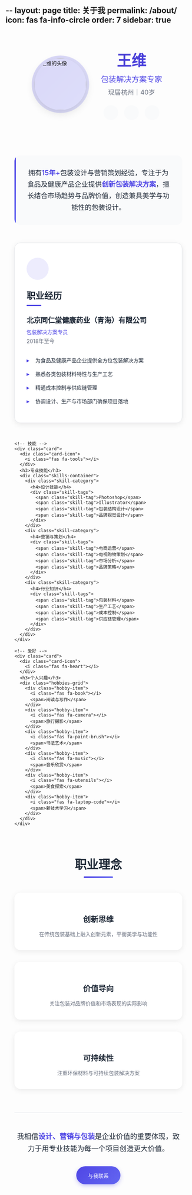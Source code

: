 --
layout: page
title: 关于我
permalink: /about/
icon: fas fa-info-circle
order: 7
sidebar: true
---

<div class="about-container">
  <!-- 头像与简介 -->
  <div class="about-header">
    <div class="avatar-container">
      <img src="{{ '/assets/img/avatar.jpg' | relative_url }}" alt="王维的头像" class="avatar" width="120" height="120">
      <div class="avatar-decoration"></div>
    </div>
    <div class="intro">
      <h1>王维</h1>
      <p class="tagline">包装解决方案专家</p>
      <p class="location">现居杭州｜40岁</p>
      <div class="social-links">
        <a href="#" class="social-link" aria-label="邮箱">
          <i class="fas fa-envelope"></i>
        </a>
        <a href="#" class="social-link" aria-label="领英">
          <i class="fab fa-linkedin"></i>
        </a>
        <a href="#" class="social-link" aria-label="微信">
          <i class="fab fa-weixin"></i>
        </a>
      </div>
    </div>
  </div>

  <!-- 专业简介 -->
  <div class="professional-summary">
    <p>拥有<span class="highlight">15年+</span>包装设计与营销策划经验，专注于为食品及健康产品企业提供<span class="highlight">创新包装解决方案</span>，擅长结合市场趋势与品牌价值，创造兼具美学与功能性的包装设计。</p>
  </div>

  <!-- 卡片内容 -->
  <div class="card-grid">
    <!-- 在职 -->
    <div class="card">
      <div class="card-icon">
        <i class="fas fa-briefcase"></i>
      </div>
      <h3>职业经历</h3>
      <div class="company-info">
        <h4>北京同仁堂健康药业（青海）有限公司</h4>
        <p class="position">包装解决方案专员</p>
        <p class="duration">2018年至今</p>
      </div>
      <ul class="responsibilities">
        <li>为食品及健康产品企业提供全方位包装解决方案</li>
        <li>熟悉各类包装材料特性与生产工艺</li>
        <li>精通成本控制与供应链管理</li>
        <li>协调设计、生产与市场部门确保项目落地</li>
      </ul>
    </div>

    <!-- 技能 -->
    <div class="card">
      <div class="card-icon">
        <i class="fas fa-tools"></i>
      </div>
      <h3>专业技能</h3>
      <div class="skills-container">
        <div class="skill-category">
          <h4>设计技能</h4>
          <div class="skill-tags">
            <span class="skill-tag">Photoshop</span>
            <span class="skill-tag">Illustrator</span>
            <span class="skill-tag">包装结构设计</span>
            <span class="skill-tag">品牌视觉设计</span>
          </div>
        </div>
        <div class="skill-category">
          <h4>营销与策划</h4>
          <div class="skill-tags">
            <span class="skill-tag">电商运营</span>
            <span class="skill-tag">电视购物策划</span>
            <span class="skill-tag">市场分析</span>
            <span class="skill-tag">品牌策略</span>
          </div>
        </div>
        <div class="skill-category">
          <h4>行业知识</h4>
          <div class="skill-tags">
            <span class="skill-tag">包装材料</span>
            <span class="skill-tag">生产工艺</span>
            <span class="skill-tag">成本控制</span>
            <span class="skill-tag">供应链管理</span>
          </div>
        </div>
      </div>
    </div>

    <!-- 爱好 -->
    <div class="card">
      <div class="card-icon">
        <i class="fas fa-heart"></i>
      </div>
      <h3>个人兴趣</h3>
      <div class="hobbies-grid">
        <div class="hobby-item">
          <i class="fas fa-book"></i>
          <span>阅读与写作</span>
        </div>
        <div class="hobby-item">
          <i class="fas fa-camera"></i>
          <span>旅行摄影</span>
        </div>
        <div class="hobby-item">
          <i class="fas fa-paint-brush"></i>
          <span>书法艺术</span>
        </div>
        <div class="hobby-item">
          <i class="fas fa-music"></i>
          <span>音乐欣赏</span>
        </div>
        <div class="hobby-item">
          <i class="fas fa-utensils"></i>
          <span>美食探索</span>
        </div>
        <div class="hobby-item">
          <i class="fas fa-laptop-code"></i>
          <span>新技术学习</span>
        </div>
      </div>
    </div>
  </div>

  <!-- 职业理念 -->
  <div class="philosophy-section">
    <h2>职业理念</h2>
    <div class="philosophy-content">
      <div class="philosophy-item">
        <i class="fas fa-lightbulb"></i>
        <h4>创新思维</h4>
        <p>在传统包装基础上融入创新元素，平衡美学与功能性</p>
      </div>
      <div class="philosophy-item">
        <i class="fas fa-chart-line"></i>
        <h4>价值导向</h4>
        <p>关注包装对品牌价值和市场表现的实际影响</p>
      </div>
      <div class="philosophy-item">
        <i class="fas fa-recycle"></i>
        <h4>可持续性</h4>
        <p>注重环保材料与可持续包装解决方案</p>
      </div>
    </div>
  </div>

  <!-- 页脚 -->
  <div class="about-footer">
    <p>我相信<strong>设计、营销与包装</strong>是企业价值的重要体现，致力于用专业技能为每一个项目创造更大价值。</p>
    <a href="#contact" class="cta-button">与我联系</a>
  </div>
</div>

<style>
:root {
  --primary-color: #4f46e5;
  --primary-light: #6366f1;
  --primary-dark: #4338ca;
  --text-dark: #1f2937;
  --text-light: #6b7280;
  --text-lighter: #9ca3af;
  --bg-light: #f9fafb;
  --bg-white: #ffffff;
  --border-color: #e5e7eb;
  --shadow-light: 0 4px 16px rgba(0, 0, 0, 0.08);
  --shadow-medium: 0 8px 24px rgba(0, 0, 0, 0.12);
  --shadow-hover: 0 12px 32px rgba(0, 0, 0, 0.15);
  --border-radius: 16px;
  --transition: all 0.3s ease;
}

.about-container {
  max-width: 1100px;
  margin: 0 auto;
  padding: 0 1.5rem;
}

/* 头部区域 */
.about-header {
  display: flex;
  flex-wrap: wrap;
  justify-content: center;
  align-items: center;
  gap: 2.5rem;
  margin-bottom: 3rem;
  padding: 3rem 0;
  position: relative;
}

.avatar-container {
  position: relative;
  width: 140px;
  height: 140px;
}

.avatar {
  width: 100%;
  height: 100%;
  border-radius: 50%;
  object-fit: cover;
  box-shadow: var(--shadow-medium);
  position: relative;
  z-index: 2;
  transition: var(--transition);
}

.avatar-decoration {
  position: absolute;
  top: -8px;
  left: -8px;
  right: -8px;
  bottom: -8px;
  border-radius: 50%;
  background: linear-gradient(135deg, var(--primary-color), var(--primary-light));
  opacity: 0.2;
  z-index: 1;
  animation: pulse 3s infinite ease-in-out;
}

@keyframes pulse {
  0%, 100% { transform: scale(1); opacity: 0.2; }
  50% { transform: scale(1.05); opacity: 0.3; }
}

.avatar:hover {
  transform: translateY(-6px) scale(1.04);
  box-shadow: var(--shadow-hover);
}

.intro {
  text-align: center;
  max-width: 500px;
}

.intro h1 {
  margin: 0 0 0.5rem;
  font-size: 2.5rem;
  font-weight: 700;
  color: var(--text-dark);
  background: linear-gradient(135deg, var(--primary-dark), var(--primary-color));
  -webkit-background-clip: text;
  -webkit-text-fill-color: transparent;
  background-clip: text;
}

.tagline {
  font-size: 1.3rem;
  color: var(--primary-color);
  font-weight: 500;
  margin: 0 0 0.5rem;
}

.location {
  margin: 0 0 1.5rem;
  color: var(--text-light);
  font-size: 1.1rem;
}

.social-links {
  display: flex;
  justify-content: center;
  gap: 1rem;
}

.social-link {
  display: flex;
  align-items: center;
  justify-content: center;
  width: 40px;
  height: 40px;
  border-radius: 50%;
  background-color: var(--bg-light);
  color: var(--text-light);
  transition: var(--transition);
}

.social-link:hover {
  background-color: var(--primary-color);
  color: white;
  transform: translateY(-3px);
}

/* 专业简介 */
.professional-summary {
  background: var(--bg-light);
  padding: 2rem;
  border-radius: var(--border-radius);
  margin-bottom: 3rem;
  text-align: center;
  position: relative;
  overflow: hidden;
}

.professional-summary::before {
  content: "";
  position: absolute;
  top: 0;
  left: 0;
  width: 4px;
  height: 100%;
  background: linear-gradient(to bottom, var(--primary-color), var(--primary-light));
}

.professional-summary p {
  margin: 0;
  font-size: 1.15rem;
  line-height: 1.7;
  color: var(--text-dark);
}

.highlight {
  color: var(--primary-color);
  font-weight: 600;
}

/* 卡片网格 */
.card-grid {
  display: grid;
  grid-template-columns: repeat(auto-fit, minmax(300px, 1fr));
  gap: 2rem;
  margin-bottom: 4rem;
}

.card {
  background: var(--bg-white);
  padding: 2.5rem 2rem;
  border-radius: var(--border-radius);
  box-shadow: var(--shadow-light);
  border: 1px solid var(--border-color);
  transition: var(--transition);
  position: relative;
  overflow: hidden;
}

.card::before {
  content: "";
  position: absolute;
  top: 0;
  left: 0;
  width: 100%;
  height: 4px;
  background: linear-gradient(to right, var(--primary-color), var(--primary-light));
  transform: scaleX(0);
  transform-origin: left;
  transition: transform 0.5s ease;
}

.card:hover::before {
  transform: scaleX(1);
}

.card:hover {
  transform: translateY(-8px);
  box-shadow: var(--shadow-hover);
}

.card-icon {
  font-size: 1.8rem;
  margin-bottom: 1.5rem;
  color: var(--primary-color);
  display: flex;
  align-items: center;
  justify-content: center;
  width: 60px;
  height: 60px;
  border-radius: 50%;
  background-color: rgba(79, 70, 229, 0.1);
}

.card h3 {
  margin: 0 0 1.5rem;
  font-size: 1.5rem;
  font-weight: 600;
  color: var(--text-dark);
  position: relative;
  padding-bottom: 0.75rem;
}

.card h3::after {
  content: "";
  position: absolute;
  bottom: 0;
  left: 0;
  width: 40px;
  height: 3px;
  background: var(--primary-color);
  border-radius: 2px;
}

.company-info h4 {
  margin: 0 0 0.5rem;
  font-size: 1.2rem;
  color: var(--text-dark);
  font-weight: 600;
}

.position {
  color: var(--primary-color);
  font-weight: 500;
  margin: 0 0 0.25rem;
}

.duration {
  color: var(--text-light);
  font-size: 0.9rem;
  margin: 0 0 1.5rem;
}

.responsibilities {
  margin: 0;
  padding-left: 0;
  list-style: none;
}

.responsibilities li {
  position: relative;
  padding: 0.5rem 0 0.5rem 1.5rem;
  color: var(--text-dark);
  line-height: 1.5;
}

.responsibilities li::before {
  content: "▸";
  color: var(--primary-color);
  font-weight: bold;
  position: absolute;
  left: 0;
}

/* 技能部分 */
.skills-container {
  display: flex;
  flex-direction: column;
  gap: 1.5rem;
}

.skill-category h4 {
  margin: 0 0 0.75rem;
  font-size: 1.1rem;
  color: var(--text-dark);
  font-weight: 500;
}

.skill-tags {
  display: flex;
  flex-wrap: wrap;
  gap: 0.5rem;
}

.skill-tag {
  background: var(--bg-light);
  color: var(--text-dark);
  padding: 0.4rem 0.8rem;
  border-radius: 20px;
  font-size: 0.85rem;
  border: 1px solid var(--border-color);
  transition: var(--transition);
}

.skill-tag:hover {
  background: var(--primary-color);
  color: white;
  transform: translateY(-2px);
}

/* 爱好部分 */
.hobbies-grid {
  display: grid;
  grid-template-columns: repeat(2, 1fr);
  gap: 1rem;
}

.hobby-item {
  display: flex;
  align-items: center;
  gap: 0.75rem;
  padding: 0.75rem;
  border-radius: 8px;
  background: var(--bg-light);
  transition: var(--transition);
}

.hobby-item:hover {
  background: rgba(79, 70, 229, 0.1);
  transform: translateY(-3px);
}

.hobby-item i {
  color: var(--primary-color);
  width: 20px;
  text-align: center;
}

.hobby-item span {
  color: var(--text-dark);
  font-size: 0.95rem;
}

/* 职业理念部分 */
.philosophy-section {
  margin-bottom: 4rem;
}

.philosophy-section h2 {
  text-align: center;
  margin-bottom: 2.5rem;
  font-size: 2rem;
  color: var(--text-dark);
  position: relative;
  padding-bottom: 1rem;
}

.philosophy-section h2::after {
  content: "";
  position: absolute;
  bottom: 0;
  left: 50%;
  transform: translateX(-50%);
  width: 80px;
  height: 4px;
  background: linear-gradient(to right, var(--primary-color), var(--primary-light));
  border-radius: 2px;
}

.philosophy-content {
  display: grid;
  grid-template-columns: repeat(auto-fit, minmax(250px, 1fr));
  gap: 2rem;
}

.philosophy-item {
  text-align: center;
  padding: 2rem 1.5rem;
  border-radius: var(--border-radius);
  background: var(--bg-white);
  box-shadow: var(--shadow-light);
  transition: var(--transition);
}

.philosophy-item:hover {
  transform: translateY(-5px);
  box-shadow: var(--shadow-medium);
}

.philosophy-item i {
  font-size: 2.5rem;
  color: var(--primary-color);
  margin-bottom: 1.5rem;
  display: block;
}

.philosophy-item h4 {
  margin: 0 0 1rem;
  font-size: 1.3rem;
  color: var(--text-dark);
}

.philosophy-item p {
  margin: 0;
  color: var(--text-light);
  line-height: 1.6;
}

/* 页脚 */
.about-footer {
  text-align: center;
  margin: 4rem 0 2rem;
  padding: 3rem 0 2rem;
  border-top: 1px solid var(--border-color);
}

.about-footer p {
  margin: 0 0 2rem;
  color: var(--text-dark);
  font-size: 1.2rem;
  line-height: 1.7;
  max-width: 700px;
  margin-left: auto;
  margin-right: auto;
}

.about-footer strong {
  color: var(--primary-color);
}

.cta-button {
  display: inline-block;
  background: linear-gradient(135deg, var(--primary-color), var(--primary-light));
  color: white;
  padding: 0.9rem 2rem;
  border-radius: 30px;
  font-weight: 500;
  text-decoration: none;
  transition: var(--transition);
  box-shadow: 0 4px 12px rgba(79, 70, 229, 0.3);
}

.cta-button:hover {
  transform: translateY(-3px);
  box-shadow: 0 8px 20px rgba(79, 70, 229, 0.4);
}

/* 响应式设计 */
@media (max-width: 768px) {
  .about-header {
    flex-direction: column;
    text-align: center;
    gap: 1.5rem;
    margin-bottom: 2rem;
    padding: 2rem 0;
  }
  
  .intro h1 {
    font-size: 2rem;
  }
  
  .tagline {
    font-size: 1.2rem;
  }
  
  .card-grid {
    grid-template-columns: 1fr;
    gap: 1.5rem;
  }
  
  .card {
    padding: 2rem 1.5rem;
  }
  
  .hobbies-grid {
    grid-template-columns: 1fr;
  }
  
  .philosophy-content {
    grid-template-columns: 1fr;
    gap: 1.5rem;
  }
  
  .about-footer p {
    font-size: 1.1rem;
  }
}

@media (max-width: 480px) {
  .avatar-container {
    width: 120px;
    height: 120px;
  }
  
  .card {
    padding: 1.5rem 1.25rem;
  }
  
  .card h3 {
    font-size: 1.3rem;
  }
  
  .professional-summary {
    padding: 1.5rem;
  }
  
  .professional-summary p {
    font-size: 1rem;
  }
}
</style>

<script>
// 添加滚动动画效果
document.addEventListener('DOMContentLoaded', function() {
  // 观察元素进入视口时添加动画类
  const observerOptions = {
    threshold: 0.1,
    rootMargin: '0px 0px -50px 0px'
  };
  
  const observer = new IntersectionObserver(function(entries) {
    entries.forEach(entry => {
      if (entry.isIntersecting) {
        entry.target.classList.add('animate-in');
      }
    });
  }, observerOptions);
  
  // 观察所有卡片和理念项
  document.querySelectorAll('.card, .philosophy-item').forEach(el => {
    observer.observe(el);
  });
  
  // 添加CSS动画类
  const style = document.createElement('style');
  style.textContent = `
    .card, .philosophy-item {
      opacity: 0;
      transform: translateY(20px);
      transition: opacity 0.6s ease, transform 0.6s ease;
    }
    
    .card.animate-in, .philosophy-item.animate-in {
      opacity: 1;
      transform: translateY(0);
    }
    
    .card:nth-child(1) { transition-delay: 0.1s; }
    .card:nth-child(2) { transition-delay: 0.2s; }
    .card:nth-child(3) { transition-delay: 0.3s; }
    .philosophy-item:nth-child(1) { transition-delay: 0.1s; }
    .philosophy-item:nth-child(2) { transition-delay: 0.2s; }
    .philosophy-item:nth-child(3) { transition-delay: 0.3s; }
  `;
  document.head.appendChild(style);
});
</script>
